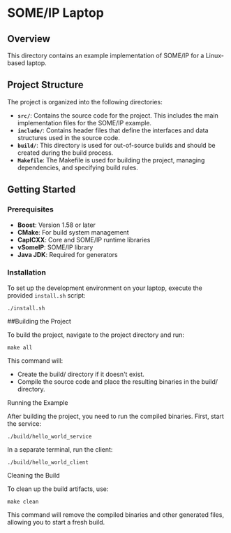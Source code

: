 # SOME/IP Laptop

## Overview
This directory contains an example implementation of SOME/IP for a Linux-based laptop.

## Project Structure

The project is organized into the following directories:

- **`src/`**: Contains the source code for the project. This includes the main implementation files for the SOME/IP example.
- **`include/`**: Contains header files that define the interfaces and data structures used in the source code.
- **`build/`**: This directory is used for out-of-source builds and should be created during the build process.
- **`Makefile`**: The Makefile is used for building the project, managing dependencies, and specifying build rules.

## Getting Started

### Prerequisites

- **Boost**: Version 1.58 or later
- **CMake**: For build system management
- **CapICXX**: Core and SOME/IP runtime libraries
- **vSomeIP**: SOME/IP library
- **Java JDK**: Required for generators

### Installation

To set up the development environment on your laptop, execute the provided `install.sh` script:

    ./install.sh

##Building the Project

To build the project, navigate to the project directory and run:

    make all

This command will:

- Create the build/ directory if it doesn't exist.
- Compile the source code and place the resulting binaries in the build/ directory.

Running the Example

After building the project, you need to run the compiled binaries. First, start the service:

    ./build/hello_world_service

In a separate terminal, run the client:

    ./build/hello_world_client

Cleaning the Build

To clean up the build artifacts, use:

    make clean

This command will remove the compiled binaries and other generated files, allowing you to start a fresh build.
